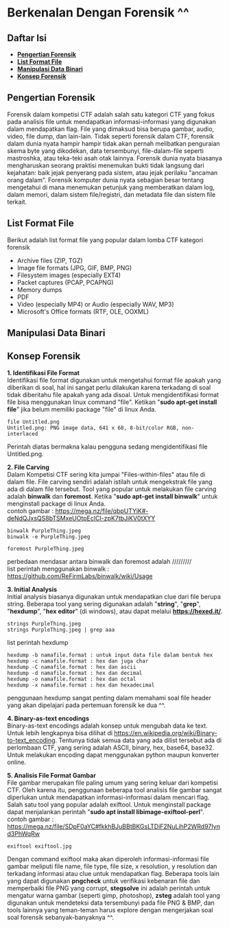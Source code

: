 # Berkenalan Dengan Forensik ^^

## **Daftar Isi**

- [**Pengertian Forensik**](#pengertian-forensik)
- [**List Format File**](#list-format-file)
- [**Manipulasi Data Binari**](#manipulasi-data-binari)
- [**Konsep Forensik**](#konsep-forensik)

## Pengertian Forensik

Forensik dalam kompetisi CTF adalah salah satu kategori CTF yang fokus pada analisis file untuk mendapatkan informasi-informasi yang digunakan dalam mendapatkan flag. File yang dimaksud bisa berupa gambar, audio, video, file dump, dan lain-lain. Tidak seperti forensik dalam CTF, forensik dalam dunia nyata hampir hampir tidak akan pernah melibatkan penguraian skema byte yang dikodekan, data tersembunyi, file-dalam-file seperti mastroshka, atau teka-teki asah otak lainnya. Forensik dunia nyata biasanya mengharuskan seorang praktisi menemukan bukti tidak langsung dari kejahatan: baik jejak penyerang pada sistem, atau jejak perilaku "ancaman orang dalam". Forensik komputer dunia nyata sebagian besar tentang mengetahui di mana menemukan petunjuk yang memberatkan dalam log, dalam memori, dalam sistem file/registri, dan metadata file dan sistem file terkait.

## List Format File

Berikut adalah list format file yang popular dalam lomba CTF kategori forensik

- Archive files (ZIP, TGZ)
- Image file formats (JPG, GIF, BMP, PNG)
- Filesystem images (especially EXT4)
- Packet captures (PCAP, PCAPNG)
- Memory dumps
- PDF
- Video (especially MP4) or Audio (especially WAV, MP3)
- Microsoft's Office formats (RTF, OLE, OOXML)

## Manipulasi Data Binari

## Konsep Forensik

**1. Identifikasi File Format**  
Identifikasi file format digunakan untuk mengetahui format file apakah yang diberikan di soal, hal ini sangat perlu dilakukan karena terkadang di soal tidak diberitahu file apakah yang ada disoal. Untuk mengidentifikasi format file bisa menggunakan linux command "file". Ketikan "**sudo apt-get install file**" jika belum memiliki package "file" di linux Anda.

```
file Untitled.png
Untitled.png: PNG image data, 641 x 68, 8-bit/color RGB, non-interlaced
```

Perintah diatas bermakna kalau pengguna sedang mengidentifikasi file Untitled.png.

**2. File Carving**  
Dalam Kompetisi CTF sering kita jumpai "Files-within-files" atau file di dalam file. File carving sendiri adalah istilah untuk mengekstrak file yang ada di dalam file tersebut. Tool yang popular untuk melakukan file carving adalah **binwalk** dan **foremost**. Ketika "**sudo apt-get install binwalk**" untuk menginstall package di linux Anda.  
contoh gambar : https://mega.nz/file/qbpUTYiK#-deNdQJxsQS8bTSMxeUOtpEclCI-zpK7tbJiKV0tXYY

```
binwalk PurpleThing.jpeg
binwalk -e PurpleThing.jpeg
```

```
foremost PurpleThing.jpeg
```

perbedaan mendasar antara binwalk dan foremost adalah /////////  
list perintah menggunakan binwalk : https://github.com/ReFirmLabs/binwalk/wiki/Usage

**3. Initial Analysis**  
Initial analysis biasanya digunakan untuk mendapatkan clue dari file berupa string. Beberapa tool yang sering digunakan adalah "**string**", "**grep**", "**hexdump**", "**hex editor**" (di windows), atau dapat melalui **https://hexed.it/**.

```
strings PurpleThing.jpeg
strings PurpleThing.jpeg | grep aaa
```

list perintah hexdump

```
hexdump -b namafile.format : untuk input data file dalam bentuk hex
hexdump -c namafile.format : hex dan juga char
hexdump -C namafile.format : hex dan ascii
hexdump -d namafile.format : hex dan decimal
hexdump -o namafile.format : hex dan octal
hexdump -x namafile.format : hex dan hexadecimal
```

penggunaan hexdump sangat penting dalam memahami soal file header yang akan dipelajari pada pertemuan forensik ke dua ^^.

**4. Binary-as-text encodings**  
Binary-as-text encodings adalah konsep untuk mengubah data ke text. Untuk lebih lengkapnya bisa dilihat di https://en.wikipedia.org/wiki/Binary-to-text_encoding. Tentunya tidak semua data yang ada dilist tersebut ada di perlombaan CTF, yang sering adalah ASCII, binary, hex, base64, base32. Untuk melakukan encoding dapat menggunakan python maupun konverter online.

**5. Analisis File Format Gambar**  
File gambar merupakan file paling umum yang sering keluar dari kompetisi CTF. Oleh karena itu, penggunaan beberapa tool analisis file gambar sangat diperlukan untuk mendapatkan informasi-informasi dalam mencari flag. Salah satu tool yang popular adalah exiftool. Untuk menginstall package dapat menjalankan perintah "**sudo apt install libimage-exiftool-perl**".
contoh gambar : https://mega.nz/file/SDpF0aYC#fkkhBJuBBtBKGsLTDiF2NuLihP2WRd97Iynd3PhWqRw

```
exiftool exiftool.jpg
```

Dengan command exiftool maka akan diperoleh informasi-informasi file gambar meliputi file name, file type, file size, x resolution, y resolution dan terkadang informasi atau clue untuk mendapatkan flag. Beberapa tools lain yang dapat digunakan **pngcheck** untuk verifikasi kebenaran file dan memperbaiki file PNG yang corrupt, **stegsolve** ini adalah perintah untuk mengatur warna gambar (seperti gimp, photoshop), **zsteg** adalah tool yang digunakan untuk mendeteksi data tersembunyi pada file PNG & BMP, dan tools lainnya yang teman-teman harus explore dengan mengerjakan soal soal forensik sebanyak-banyaknya ^^.

